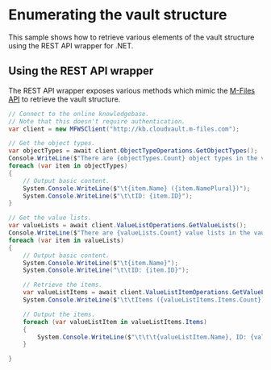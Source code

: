 # Enumerating the vault structure

This sample shows how to retrieve various elements of the vault structure using the REST API wrapper for .NET.

## Using the REST API wrapper

The REST API wrapper exposes various methods which mimic the [M-Files API](https://www.m-files.com/api/documentation/latest/index.html) to retrieve the vault structure.

```csharp
// Connect to the online knowledgebase.
// Note that this doesn't require authentication.
var client = new MFWSClient("http://kb.cloudvault.m-files.com");

// Get the object types.
var objectTypes = await client.ObjectTypeOperations.GetObjectTypes();
Console.WriteLine($"There are {objectTypes.Count} object types in the vault:");
foreach (var item in objectTypes)
{
	// Output basic content.
	System.Console.WriteLine($"\t{item.Name} ({item.NamePlural})");
	System.Console.WriteLine($"\t\tID: {item.ID}");
}

// Get the value lists.
var valueLists = await client.ValueListOperations.GetValueLists();
Console.WriteLine($"There are {valueLists.Count} value lists in the vault:");
foreach (var item in valueLists)
{
	// Output basic content.
	System.Console.WriteLine($"\t{item.Name}");
	System.Console.WriteLine("\t\tID: {item.ID}");

	// Retrieve the items.
	var valueListItems = await client.ValueListItemOperations.GetValueListItems(item.ID);
	System.Console.WriteLine($"\t\tItems ({valueListItems.Items.Count}):");

	// Output the items.
	foreach (var valueListItem in valueListItems.Items)
	{
		System.Console.WriteLine($"\t\t\t{valueListItem.Name}, ID: {valueListItem.ID}");
	}

}
```


